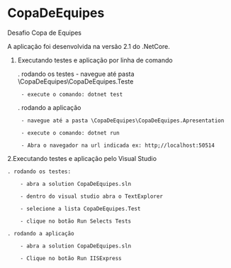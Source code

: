 # CopaDeEquipes
 Desafio Copa de Equipes

A aplicação foi desenvolvida na versão 2.1 do .NetCore.


1. Executando testes e aplicação por linha de comando

	. rodando os testes	
		- navegue até pasta \CopaDeEquipes\CopaDeEquipes.Teste

		- execute o comando: dotnet test

	. rodando a aplicação

		- navegue até a pasta \CopaDeEquipes\CopaDeEquipes.Apresentation

		- execute o comando: dotnet run

		- Abra o navegador na url indicada ex: http;//localhost:50514


2.Executando testes e aplicação pelo Visual Studio	

	. rodando os testes:

		- abra a solution CopaDeEquipes.sln

		- dentro do visual studio abra o TextExplorer

		- selecione a lista CopaDeEquipes.Test

		- clique no botão Run Selects Tests

	. rodando a aplicação

		- abra a solution CopaDeEquipes.sln

		- Clique no botão Run IISExpress
	



